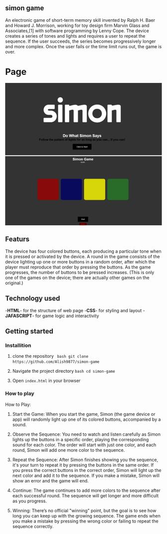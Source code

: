 ## simon game 
An electronic game of short-term memory skill invented by Ralph H. Baer and Howard J. Morrison, working for toy design firm Marvin Glass and Associates,[1] with software programming by Lenny Cope. The device creates a series of tones and lights and requires a user to repeat the sequence. If the user succeeds, the series becomes progressively longer and more complex. Once the user fails or the time limit runs out, the game is over. 


# Page
![Project page](./simon4.png)
![Project page](./simon5.png)

## Featurs 
The device has four colored buttons, each producing a particular tone when it is pressed or activated by the device. A round in the game consists of the device lighting up one or more buttons in a random order, after which the player must reproduce that order by pressing the buttons. As the game progresses, the number of buttons to be pressed increases. (This is only one of the games on the device; there are actually other games on the original.)

## Technology used 
-**HTML**- for the structure of web page
-**CSS**- for styling and layout 
-**JAFASCRIPT**- for game logic and interactivity 

## Getting started 

### Installition 
1. clone the repository 
``` bash git clone https://github.com/Alish9877/simon-game```

2. Navigate the project directory 
``` bash cd simon-game ```

3. Open `index.html` in your browser 

### How to play 

How to Play:
1. Start the Game:
When you start the game, Simon (the game device or app) will randomly light up one of its colored buttons, accompanied by a sound.


2. Observe the Sequence:
You need to watch and listen carefully as Simon lights up the buttons in a specific order, playing the corresponding sound for each color.
The order will start with just one color, and each round, Simon will add one more color to the sequence.

3. Repeat the Sequence:
After Simon finishes showing you the sequence, it's your turn to repeat it by pressing the buttons in the same order.
If you press the correct buttons in the correct order, Simon will light up the next color and add it to the sequence.
If you make a mistake, Simon will show an error and the game will end.

4. Continue:
The game continues to add more colors to the sequence after each successful round. The sequence will get longer and more difficult as you progress.

5. Winning:
There’s no official "winning" point, but the goal is to see how long you can keep up with the growing sequence. The game ends when you make a mistake by pressing the wrong color or failing to repeat the sequence correctly.

